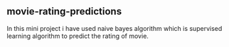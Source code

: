 ## movie-rating-predictions
In this mini project i have used naive bayes algorithm which is supervised learning algorithm to predict the rating of movie.
